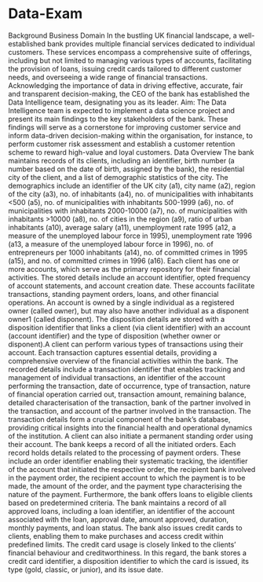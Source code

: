 # Data-Exam

Background
Business Domain
In the bustling UK financial landscape, a well-established bank provides multiple financial
services dedicated to individual customers. These services encompass a comprehensive suite
of offerings, including but not limited to managing various types of accounts, facilitating the
provision of loans, issuing credit cards tailored to different customer needs, and overseeing a
wide range of financial transactions.
Acknowledging the importance of data in driving effective, accurate, fair and transparent
decision-making, the CEO of the bank has established the Data Intelligence team, designating
you as its leader.
Aim: The Data Intelligence team is expected to implement a data science project and present its
main findings to the key stakeholders of the bank. These findings will serve as a cornerstone for
improving customer service and inform data-driven decision-making within the organisation, for
instance, to perform customer risk assessment and establish a customer retention scheme to
reward high-value and loyal customers.
Data Overview
The bank maintains records of its clients, including an identifier, birth number (a number based
on the date of birth, assigned by the bank), the residential city of the client, and a list of
demographic statistics of the city. The demographics include an identifier of the UK city (a1), city
name (a2), region of the city (a3), no. of inhabitants (a4), no. of municipalities with inhabitants
<500 (a5), no. of municipalities with inhabitants 500-1999 (a6), no. of municipalities with
inhabitants 2000-10000 (a7), no. of municipalities with inhabitants >10000 (a8), no. of cities in
the region (a9), ratio of urban inhabitants (a10), average salary (a11), unemployment rate 1995
(a12, a measure of the unemployed labour force in 1995), unemployment rate 1996 (a13, a
measure of the unemployed labour force in 1996), no. of entrepreneurs per 1000 inhabitants
(a14), no. of committed crimes in 1995 (a15), and no. of committed crimes in 1996 (a16).
Each client has one or more accounts, which serve as the primary repository for their financial
activities. The stored details include an account identifier, opted frequency of account
statements, and account creation date. These accounts facilitate transactions, standing payment
orders, loans, and other financial operations. An account is owned by a single individual as a
registered owner (called owner), but may also have another individual as a disponent owner1
(called disponent). The disposition details are stored with a disposition identifier that links a client
(via client identifier) with an account (account identifier) and the type of disposition (whether
owner or disponent).A client can perform various types of transactions using their account. Each transaction captures
essential details, providing a comprehensive overview of the financial activities within the bank.
The recorded details include a transaction identifier that enables tracking and management of
individual transactions, an identifier of the account performing the transaction, date of
occurrence, type of transaction, nature of financial operation carried out, transaction amount,
remaining balance, detailed characterisation of the transaction, bank of the partner involved in
the transaction, and account of the partner involved in the transaction. The transaction details
form a crucial component of the bank’s database, providing critical insights into the financial
health and operational dynamics of the institution.
A client can also initiate a permanent standing order using their account. The bank keeps a
record of all the initiated orders. Each record holds details related to the processing of payment
orders. These include an order identifier enabling their systematic tracking, the identifier of the
account that initiated the respective order, the recipient bank involved in the payment order, the
recipient account to which the payment is to be made, the amount of the order, and the payment
type characterising the nature of the payment.
Furthermore, the bank offers loans to eligible clients based on predetermined criteria. The bank
maintains a record of all approved loans, including a loan identifier, an identifier of the account
associated with the loan, approval date, amount approved, duration, monthly payments, and loan
status.
The bank also issues credit cards to clients, enabling them to make purchases and access credit
within predefined limits. The credit card usage is closely linked to the clients’ financial behaviour
and creditworthiness. In this regard, the bank stores a credit card identifier, a disposition
identifier to which the card is issued, its type (gold, classic, or junior), and its issue date.
